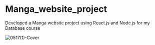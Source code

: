 # Manga_website_project
Developed a Manga website project using React.js and Node.js for my Database course

![0517(1)-Cover](https://github.com/mabdulahadch/Manga_website_project/assets/162739792/e706b359-51ff-40a9-97dd-853b722c7cac)
